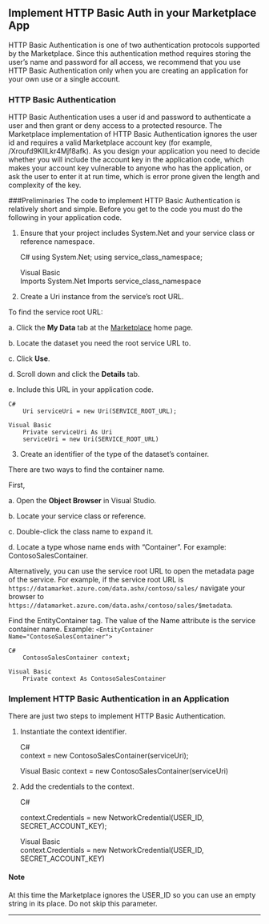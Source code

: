 <properties 
   pageTitle="Implement HTTP Basic Authentication in Azure Marketplace Data Service" 
   description="How to implement HTTP basic authentication in Azure Marketplace data services" 
   services="cloud-services" 
   documentationCenter="dev-center-name" 
   authors="kevinscharpenberg" 
   manager="manager-alias" 
   editor=""/>

<tags
   ms.service="marketplace"
   ms.devlang="na"
   ms.topic="article"
   ms.tgt_pltfrm="na"
   ms.workload="data-services" 
   ms.date="02/02/2015"
   ms.author="kevsch"/>

## Implement HTTP Basic Auth in your Marketplace App 

 HTTP Basic Authentication is one of two authentication protocols supported by the Marketplace. Since this authentication method requires storing the user’s name and password for all access, we recommend that you use HTTP Basic Authentication only when you are creating an application for your own use or a single account.
 

### HTTP Basic Authentication
HTTP Basic Authentication uses a user id and password to authenticate a user and then grant or deny access to a protected resource. The Marketplace implementation of HTTP Basic Authentication ignores the user id and requires a valid Marketplace account key (for example, /Xroufd9KIlLkr4Mjf8afk). As you design your application you need to decide whether you will include the account key in the application code, which makes your account key vulnerable to anyone who has the application, or ask the user to enter it at run time, which is error prone given the length and complexity of the key.

###Preliminaries
The code to implement HTTP Basic Authentication is relatively short and simple. Before you get to the code you must do the following in your application code.

1. Ensure that your project includes System.Net and your service class or reference namespace.  

	C#
		using System.Net;
		using service_class_namespace;
 
	Visual Basic   
    	Imports System.Net
    	Imports service_class_namespace
     
2. Create a Uri instance from the service’s root URL. 

To find the service root URL:


a. Click the **My Data** tab at the [Marketplace](https://datamarket.azure.com/account) home page.


b. Locate the dataset you need the root service URL to.


c. Click **Use**.


d. Scroll down and click the **Details** tab.


e. Include this URL in your application code.


	C#   
    	Uri serviceUri = new Uri(SERVICE_ROOT_URL);
     
	Visual Basic   
    	Private serviceUri As Uri
    	serviceUri = new Uri(SERVICE_ROOT_URL)
     

3. Create an identifier of the type of the dataset’s container. 

There are two ways to find the container name.

First,


a. Open the **Object Browser** in Visual Studio.


b. Locate your service class or reference.


c. Double-click the class name to expand it.


d. Locate a type whose name ends with “Container”. 
For example: ContosoSalesContainer.


Alternatively, you can use the service root URL to open the metadata page of the service. For example, if the service root URL is `https://datamarket.azure.com/data.ashx/contoso/sales/` navigate your browser to `https://datamarket.azure.com/data.ashx/contoso/sales/$metadata`.

Find the EntityContainer tag. The value of the Name attribute is the service container name. Example: `<EntityContainer Name="ContosoSalesContainer">`


	C#
		ContosoSalesContainer context;
     
	Visual Basic
		Private context As ContosoSalesContainer
     

### Implement HTTP Basic Authentication in an Application
There are just two steps to implement HTTP Basic Authentication.

1. Instantiate the context identifier.

	C#   
    	context = new ContosoSalesContainer(serviceUri);
     
	Visual Basic
		context = new ContosoSalesContainer(serviceUri)
 

2. Add the credentials to the context. 


	C#   

    context.Credentials = new NetworkCredential(USER_ID, SECRET_ACCOUNT_KEY);
 

	Visual Basic   
    context.Credentials = new NetworkCredential(USER_ID, SECRET_ACCOUNT_KEY)
     

#### Note  
At this time the Marketplace ignores the USER_ID so you can use an empty string in its place. Do not skip this parameter.
 


--------------------------------------------------------------------------------
